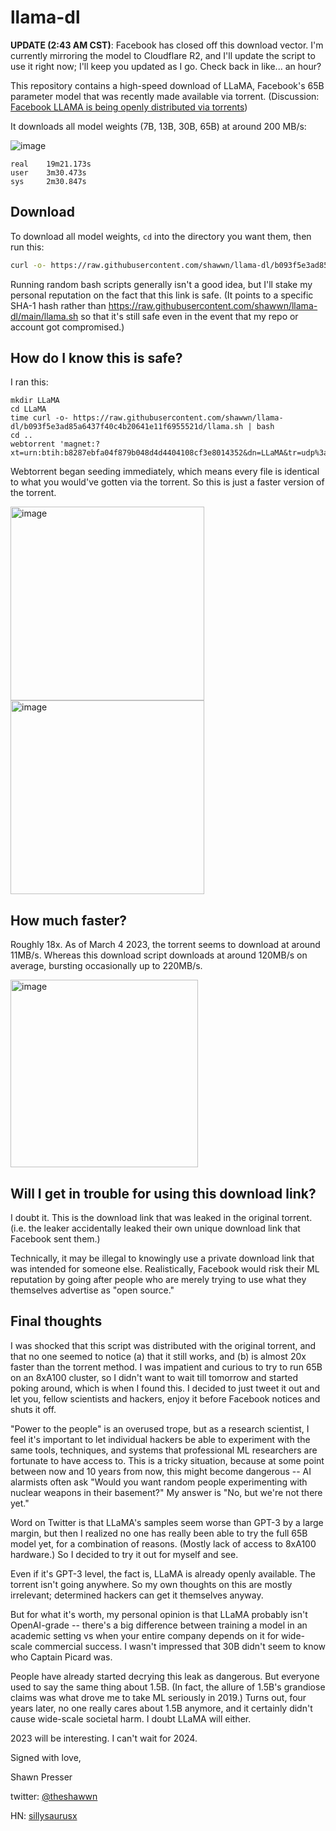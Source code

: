# llama-dl

**UPDATE (2:43 AM CST)**: Facebook has closed off this download vector. I'm currently mirroring the model to Cloudflare R2, and I'll update the script to use it right now; I'll keep you updated as I go. Check back in like... an hour?

This repository contains a high-speed download of LLaMA, Facebook's 65B parameter model that was recently made available via torrent. (Discussion: [Facebook LLAMA is being openly distributed via torrents](https://news.ycombinator.com/item?id=35007978))

It downloads all model weights (7B, 13B, 30B, 65B) at around 200 MB/s:

![image](https://user-images.githubusercontent.com/59632/222940196-e763d8a0-2282-4f78-8bbe-14c559eea90f.png)


```
real    19m21.173s
user    3m30.473s
sys     2m30.847s
```

## Download

To download all model weights, `cd` into the directory you want them, then run this:

```sh
curl -o- https://raw.githubusercontent.com/shawwn/llama-dl/b093f5e3ad85a6437f40c4b20641e11f6955521d/llama.sh | bash
```

Running random bash scripts generally isn't a good idea, but I'll stake my personal reputation on the fact that this link is safe. (It points to a specific SHA-1 hash rather than https://raw.githubusercontent.com/shawwn/llama-dl/main/llama.sh so that it's still safe even in the event that my repo or account got compromised.)

## How do I know this is safe?

I ran this:

```
mkdir LLaMA
cd LLaMA
time curl -o- https://raw.githubusercontent.com/shawwn/llama-dl/b093f5e3ad85a6437f40c4b20641e11f6955521d/llama.sh | bash
cd ..
webtorrent 'magnet:?xt=urn:btih:b8287ebfa04f879b048d4d4404108cf3e8014352&dn=LLaMA&tr=udp%3a%2f%2ftracker.opentrackr.org%3a1337%2fannounce'
```

Webtorrent began seeding immediately, which means every file is identical to what you would've gotten via the torrent. So this is just a faster version of the torrent.

<img width="310" alt="image" src="https://user-images.githubusercontent.com/59632/222940942-0051a645-b561-4f0b-878c-3d195354d526.png">

<img width="310" alt="image" src="https://user-images.githubusercontent.com/59632/222941107-b4ef0b21-3fa7-40d1-ae56-cbe385e6ac00.png">

## How much faster?

Roughly 18x. As of March 4 2023, the torrent seems to download at around 11MB/s. Whereas this download script downloads at around 120MB/s on average, bursting occasionally up to 220MB/s.

<img width="300" alt="image" src="https://user-images.githubusercontent.com/59632/222940992-f037b12c-c077-4136-8960-b2b1667ddc79.png">

## Will I get in trouble for using this download link?

I doubt it. This is the download link that was leaked in the original torrent. (i.e. the leaker accidentally leaked their own unique download link that Facebook sent them.)

Technically, it may be illegal to knowingly use a private download link that was intended for someone else. Realistically, Facebook would risk their ML reputation by going after people who are merely trying to use what they themselves advertise as "open source."

## Final thoughts

I was shocked that this script was distributed with the original torrent, and that no one seemed to notice (a) that it still works, and (b) is almost 20x faster than the torrent method. I was impatient and curious to try to run 65B on an 8xA100 cluster, so I didn't want to wait till tomorrow and started poking around, which is when I found this. I decided to just tweet it out and let you, fellow scientists and hackers, enjoy it before Facebook notices and shuts it off.

"Power to the people" is an overused trope, but as a research scientist, I feel it's important to let individual hackers be able to experiment with the same tools, techniques, and systems that professional ML researchers are fortunate to have access to. This is a tricky situation, because at some point between now and 10 years from now, this might become dangerous -- AI alarmists often ask "Would you want random people experimenting with nuclear weapons in their basement?" My answer is "No, but we're not there yet."

Word on Twitter is that LLaMA's samples seem worse than GPT-3 by a large margin, but then I realized no one has really been able to try the full 65B model yet, for a combination of reasons. (Mostly lack of access to 8xA100 hardware.) So I decided to try it out for myself and see.

Even if it's GPT-3 level, the fact is, LLaMA is already openly available. The torrent isn't going anywhere. So my own thoughts on this are mostly irrelevant; determined hackers can get it themselves anyway.

But for what it's worth, my personal opinion is that LLaMA probably isn't OpenAI-grade -- there's a big difference between training a model in an academic setting vs when your entire company depends on it for wide-scale commercial success. I wasn't impressed that 30B didn't seem to know who Captain Picard was.

People have already started decrying this leak as dangerous. But everyone used to say the same thing about 1.5B. (In fact, the allure of 1.5B's grandiose claims was what drove me to take ML seriously in 2019.) Turns out, four years later, no one really cares about 1.5B anymore, and it certainly didn't cause wide-scale societal harm. I doubt LLaMA will either.

2023 will be interesting. I can't wait for 2024.

Signed with love,

Shawn Presser

twitter: [@theshawwn](https://twitter.com/theshawwn)

HN: [sillysaurusx](https://news.ycombinator.com/user?id=sillysaurusx)


